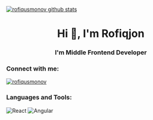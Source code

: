 [![rofiqusmonov github stats ](https://github-readme-stats.vercel.app/api?username=rofiqusmonov&show_icons=true&theme=dark)](https://github.com/rofiqusmonov)

<h1 align="center">Hi 👋, I'm Rofiqjon</h1>
<h3 align="center">I'm Middle Frontend Developer</h3>

<h3 align="left">Connect with me:</h3>
<p align="left">
<a href="https://www.linkedin.com/in/rofiq-usmonov-891a34226" target="blank"><img align="center" src="https://img.shields.io/static/v1?logo=linkedin&label=&message=LinkedIn&color=darkblue" alt="rofiqusmonov"/></a>
</p>

<h3 align="left">Languages and Tools:</h3>

![React](https://img.shields.io/badge/react-%2320232a.svg?style=for-the-badge&logo=react&logoColor=%2361DAFB)
![Angular](https://img.shields.io/badge/angular-%23DD0031.svg?style=for-the-badge&logo=angular&logoColor=white)




